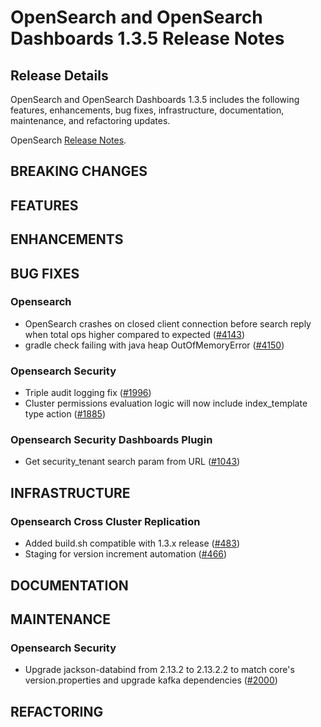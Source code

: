 # OpenSearch and OpenSearch Dashboards 1.3.5 Release Notes

## Release Details

OpenSearch and OpenSearch Dashboards 1.3.5 includes the following features, enhancements, bug fixes, infrastructure, documentation, maintenance, and refactoring updates.

OpenSearch [Release Notes](https://github.com/opensearch-project/OpenSearch/blob/main/release-notes/opensearch.release-notes-1.3.5.md).

## BREAKING CHANGES

## FEATURES

## ENHANCEMENTS

## BUG FIXES

### Opensearch
* OpenSearch crashes on closed client connection before search reply when total ops higher compared to expected ([#4143](https://github.com/opensearch-project/OpenSearch/pull/4143))
* gradle check failing with java heap OutOfMemoryError ([#4150](https://github.com/opensearch-project/OpenSearch/pull/4150))

### Opensearch Security
* Triple audit logging fix ([#1996](https://github.com/opensearch-project/security/pull/1996))
* Cluster permissions evaluation logic will now include index_template type action ([#1885](https://github.com/opensearch-project/security/pull/1885))

### Opensearch Security Dashboards Plugin
* Get security_tenant search param from URL ([#1043](https://github.com/opensearch-project/security-dashboards-plugin/pull/1043))

## INFRASTRUCTURE

### Opensearch Cross Cluster Replication
* Added build.sh compatible with 1.3.x release ([#483](https://github.com/opensearch-project/cross-cluster-replication/pull/483))
* Staging for version increment automation ([#466](https://github.com/opensearch-project/cross-cluster-replication/pull/466))

## DOCUMENTATION

## MAINTENANCE

### Opensearch Security
* Upgrade jackson-databind from 2.13.2 to 2.13.2.2 to match core's version.properties and upgrade kafka dependencies ([#2000](https://github.com/opensearch-project/security/pull/2000))

## REFACTORING
